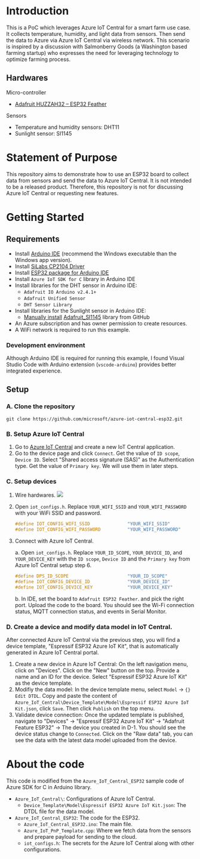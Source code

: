 # Introduction 
This is a PoC which leverages Azure IoT Central for a smart farm use case. It collects temperature, humidity, and light data from sensors. Then send the data to Azure via Azure IoT Central via wireless network. This scenario is inspired by a discussion with Salmonberry Goods (a Washington based farming startup) who expresses the need for leveraging technology to optimize farming process.

## Hardwares

Micro-controller
* [Adafruit HUZZAH32 – ESP32 Feather](https://nam06.safelinks.protection.outlook.com/?url=https%3A%2F%2Flearn.adafruit.com%2Fadafruit-huzzah32-esp32-feather&data=04%7C01%7Cvivihung%40microsoft.com%7C31b9da68c61f43b65b7608da09329eed%7C72f988bf86f141af91ab2d7cd011db47%7C1%7C0%7C637832410263428282%7CUnknown%7CTWFpbGZsb3d8eyJWIjoiMC4wLjAwMDAiLCJQIjoiV2luMzIiLCJBTiI6Ik1haWwiLCJXVCI6Mn0%3D%7C3000&sdata=KqFYe%2Bgacy5JYxGX4C%2Fo8b4s4KcbYZqEL4nd1iIUNcM%3D&reserved=0)

Sensors
* Temperature and humidity sensors: DHT11
* Sunlight sensor: SI1145

# Statement of Purpose
This repository aims to demonstrate how to use an ESP32 board to collect data from sensors and send the data to Azure IoT Central. It is not intended to be a released product. Therefore, this repository is not for discussing Azure IoT Central or requesting new features.

# Getting Started
## Requirements
* Install [Arduino IDE](https://www.arduino.cc/en/software) (recommend the Windows executable than the Windows app version).
* Install [SiLabs CP2104 Driver](https://www.silabs.com/developers/usb-to-uart-bridge-vcp-drivers)
* Install [ESP32 package for Arduino IDE](https://docs.espressif.com/projects/arduino-esp32/en/latest/getting_started.html)
* Install `Azure IoT SDK for C` library in Arduino IDE
* Install libraries for the DHT sensor in Arduino IDE:
    * `Adafruit IO Arduino v2.4.1+`
    * `Adafruit Unified Sensor`
    * `DHT Sensor Library`
* Install libraries for the Sunlight sensor in Arduino IDE:
    * [Manually install]((https://learn.adafruit.com/adafruit-all-about-arduino-libraries-install-use/installing-a-library)) [Adafruit_SI1145](https://github.com/adafruit/Adafruit_SI1145_Library/releases) library from GitHub
* An Azure subscription and has owner permission to create resources.
* A WiFi network is required to run this example.

### Development environment
Although Arduino IDE is required for running this example, I found Visual Studio Code with Arduino extension (`vscode-arduino`) provides better integrated experience.

## Setup
### A. Clone the repository
```
git clone https://github.com/microsoft/azure-iot-central-esp32.git
```

### B. Setup Azure IoT Central
1. Go to [Azure IoT Central](https://apps.azureiotcentral.com/) and create a new IoT Central application.
2. Go to the device page and click `Connect`. Get the value of `ID scope`, `Device ID`. Select "Shared access signature (SAS)" as the Authentication type. Get the value of `Primary key`. We will use them in later steps.

### C. Setup devices

1. Wire hardwares.
![](images/dht11+SI1145.png)

2. Open `iot_configs.h`. Replace `YOUR_WIFI_SSID` and `YOUR_WIFI_PASSWORD` with your WiFi SSID and password.
    ```cpp
    #define IOT_CONFIG_WIFI_SSID              "YOUR_WIFI_SSID"
    #define IOT_CONFIG_WIFI_PASSWORD          "YOUR_WIFI_PASSWORD"
    ```

3. Connect with Azure IoT Central.

   a. Open `iot_configs.h`. Replace `YOUR_ID_SCOPE`, `YOUR_DEVICE_ID`, and `YOUR_DEVICE_KEY` with the `ID scope`, `Device ID` and the `Primary key` from Azure IoT Central setup step 6.

   ```cpp
   #define DPS_ID_SCOPE                      "YOUR_ID_SCOPE"
   #define IOT_CONFIG_DEVICE_ID              "YOUR_DEVICE_ID"
   #define IOT_CONFIG_DEVICE_KEY             "YOUR_DEVICE_KEY"
   ```

   b. In IDE, set the board to `Adafruit ESP32 Feather`. and pick the right port. Upload the code to the board. You should see the Wi-Fi connection status, MQTT connection status, and events in Serial Monitor.

### D. Create a device and modify data model in IoT Central.
After connected Azure IoT Central via the previous step, you will find a device template, "Espressif ESP32 Azure IoT Kit", that is automatically generated in Azure IoT Central portal. 
1. Create a new device in Azure IoT Central: On the left navigation menu, click on "Devices". Click on the "New" button on the top. Provide a name and an ID for the device. Select "Espressif ESP32 Azure IoT Kit" as the device template.
2. Modifiy the data model: In the device template menu, select `Model` -> `{} Edit DTDL`. Copy and paste the content of `Azure_IoT_Central\Device_Template\Model\Espressif ESP32 Azure IoT Kit.json`, click `Save`. Then click `Publish` on the top menu.
3. Validate device connection: Once the updated template is published, navigate to "Devices" -> "Espressif ESP32 Azure IoT Kit" -> "Adafruit Feature ESP32" -> The device you created in D-1. You should see the device status change to `Connected`. Click on the "Raw data" tab, you can see the data with the latest data model uploaded from the device.

# About the code
This code is modified from the `Azure_IoT_Central_ESP32` sample code of Azure SDK for C in Arduino library.
* `Azure_IoT_Central\`: Configurations of Azure IoT Central.
    * `Device_Template\Model\Espressif ESP32 Azure IoT Kit.json`: The DTDL file for the data model.
* `Azure_IoT_Central_ESP32`: The code for the ESP32.
    * `Azure_IoT_Central_ESP32.ino`: The main file.
    * `Azure_IoT_PnP_Template.cpp`: Where we fetch data from the sensors and prepare payload for sending to the cloud.
    * `iot_configs.h`: The secrets for the Azure IoT Central along with other configurations.


